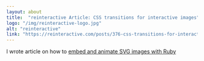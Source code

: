 ```yaml
---
layout: about
title:  "reinteractive Article: CSS transitions for interactive images"
logo: "/img/reinteractive-logo.jpg"
alt: "reinteractive"
link: "https://reinteractive.com/posts/376-css-transitions-for-interactive-images"
---
```


I wrote article on how to [embed and animate SVG images with Ruby](/publications/#reinteractive-images-2019)
